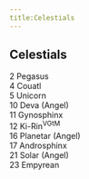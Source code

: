 ```yaml
---
title:Celestials
---
```


## Celestials

2 Pegasus  
4 Couatl  
5 Unicorn  
10 Deva (Angel)  
11 Gynosphinx  
12 Ki-Rin<sup>VGtM</sup>  
16 Planetar (Angel)  
17 Androsphinx  
21 Solar (Angel)  
23 Empyrean  
